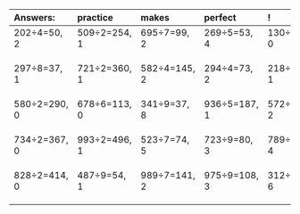 | Answers: | practice | makes | perfect | ! |
| :--- | :--- | :--- | :--- | :--- |
| 202÷4=50, 2 | 509÷2=254, 1 | 695÷7=99, 2 | 269÷5=53, 4 | 130÷2=65, 0 | 
|   |   |   |   |   | 
|   |   |   |   |   | 
|   |   |   |   |   | 
| 297÷8=37, 1 | 721÷2=360, 1 | 582÷4=145, 2 | 294÷4=73, 2 | 218÷7=31, 1 | 
|   |   |   |   |   | 
|   |   |   |   |   | 
|   |   |   |   |   | 
| 580÷2=290, 0 | 678÷6=113, 0 | 341÷9=37, 8 | 936÷5=187, 1 | 572÷6=95, 2 | 
|   |   |   |   |   | 
|   |   |   |   |   | 
|   |   |   |   |   | 
| 734÷2=367, 0 | 993÷2=496, 1 | 523÷7=74, 5 | 723÷9=80, 3 | 789÷5=157, 4 | 
|   |   |   |   |   | 
|   |   |   |   |   | 
|   |   |   |   |   | 
| 828÷2=414, 0 | 487÷9=54, 1 | 989÷7=141, 2 | 975÷9=108, 3 | 312÷9=34, 6 | 
|   |   |   |   |   | 
|   |   |   |   |   | 
|   |   |   |   |   | 
